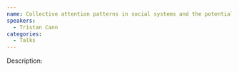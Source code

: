 ```yaml
---
name: Collective attention patterns in social systems and the potential for intelligent agents
speakers:
  - Tristan Cann
categories:
  - Talks
---
```


Description:
